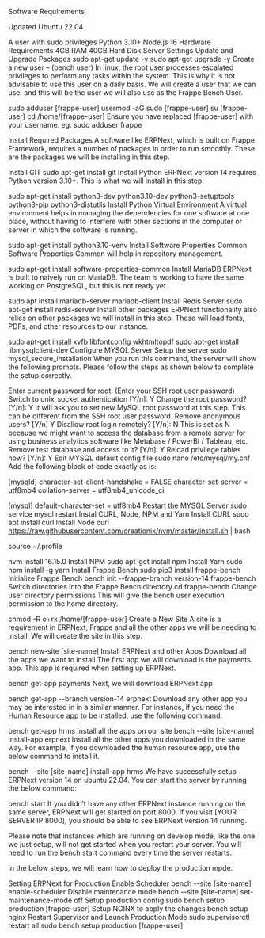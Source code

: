 Software Requirements


Updated Ubuntu 22.04

A user with sudo privileges
Python 3.10+
Node.js 16
Hardware Requirements
4GB RAM
40GB Hard Disk
Server Settings
Update and Upgrade Packages
sudo apt-get update -y
sudo apt-get upgrade -y
Create a new user – (bench user)
In linux, the root user processes escalated privileges to perform any tasks within the system. This is why it is not advisable to use this user on a daily basis. We will create a user that we can use, and this will be the user we will also use as the Frappe Bench User.

sudo adduser [frappe-user]
usermod -aG sudo [frappe-user]
su [frappe-user] 
cd /home/[frappe-user]
Ensure you have replaced [frappe-user] with your username. eg. sudo adduser frappe

Install Required Packages
A software like ERPNext, which is built on Frappe Framework, requires a number of packages in order to run smoothly. These are the packages we will be installing in this step.

Install GIT
sudo apt-get install git
Install Python
ERPNext version 14 requires Python version 3.10+. This is what we will install in this step.

sudo apt-get install python3-dev python3.10-dev python3-setuptools python3-pip python3-distutils
Install Python Virtual Environment
A virtual environment helps in managing the dependencies for one software at one place, without having to interfere with other sections in the computer or server in which the software is running.

sudo apt-get install python3.10-venv
Install Software Properties Common
Software Properties Common will help in repository management.

sudo apt-get install software-properties-common
Install MariaDB
ERPNext is built to naively run on MariaDB. The team is working to have the same working on PostgreSQL, but this is not ready yet.

sudo apt install mariadb-server mariadb-client
Install Redis Server
sudo apt-get install redis-server
Install other packages
ERPNext functionality also relies on other packages we will install in this step. These will load fonts, PDFs, and other resources to our instance.

sudo apt-get install xvfb libfontconfig wkhtmltopdf
sudo apt-get install libmysqlclient-dev
Configure MYSQL Server
Setup the server
sudo mysql_secure_installation
When you run this command, the server will show the following prompts. Please follow the steps as shown below to complete the setup correctly.

Enter current password for root: (Enter your SSH root user password)
Switch to unix_socket authentication [Y/n]: Y
Change the root password? [Y/n]: Y
It will ask you to set new MySQL root password at this step. This can be different from the SSH root user password.
Remove anonymous users? [Y/n] Y
Disallow root login remotely? [Y/n]: N
This is set as N because we might want to access the database from a remote server for using business analytics software like Metabase / PowerBI / Tableau, etc.
Remove test database and access to it? [Y/n]: Y
Reload privilege tables now? [Y/n]: Y
Edit MYSQL default config file
sudo nano /etc/mysql/my.cnf
Add the following block of code exactly as is:

[mysqld]
character-set-client-handshake = FALSE
character-set-server = utf8mb4
collation-server = utf8mb4_unicode_ci

[mysql]
default-character-set = utf8mb4
Restart the MYSQL Server
sudo service mysql restart
Instal CURL, Node, NPM and Yarn
Install CURL
sudo apt install curl
Install Node
curl https://raw.githubusercontent.com/creationix/nvm/master/install.sh | bash

source ~/.profile

nvm install 16.15.0
Install NPM
sudo apt-get install npm
Install Yarn
sudo npm install -g yarn
Install Frappe Bench
sudo pip3 install frappe-bench
Initialize Frappe Bench
bench init --frappe-branch version-14 frappe-bench
Switch directories into the Frappe Bench directory
cd frappe-bench
Change user directory permissions
This will give the bench user execution permission to the home directory.

chmod -R o+rx /home/[frappe-user]
Create a New Site
A site is a requirement in ERPNext, Frappe and all the other apps we will be needing to install. We will create the site in this step.

bench new-site [site-name]
Install ERPNext and other Apps
Download all the apps we want to install
The first app we will download is the payments app. This app is required when setting up ERPNext.

bench get-app payments
Next, we will download ERPNext app

bench get-app --branch version-14 erpnext
Download any other app you may be interested in in a similar manner. For instance, if you need the Human Resource app to be installed, use the following command.

bench get-app hrms
Install all the apps on our site
bench --site [site-name] install-app erpnext
Install all the other apps you downloaded in the same way. For example, if you downloaded the human resource app, use the below command to install it.

bench --site [site-name] install-app hrms
We have successfully setup ERPNext version 14 on ubuntu 22.04. You can start the server by running the below command:

bench start
If you didn’t have any other ERPNext instance running on the same server, ERPNext will get started on port 8000. If you visit [YOUR SERVER IP:8000], you should be able to see ERPNext version 14 running.

Please note that instances which are running on develop mode, like the one we just setup, will not get started when you restart your server. You will need to run the bench start command every time the server restarts.

In the below steps, we will learn how to deploy the production mpde.

Setting ERPNext for Production
Enable Scheduler
bench --site [site-name] enable-scheduler
Disable maintenance mode
bench --site [site-name] set-maintenance-mode off
Setup production config
sudo bench setup production [frappe-user]
Setup NGINX to apply the changes
bench setup nginx
Restart Supervisor and Launch Production Mode
sudo supervisorctl restart all
sudo bench setup production [frappe-user]
